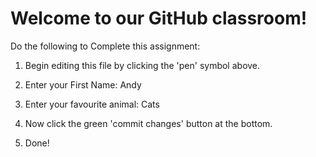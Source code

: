 # Welcome to our GitHub classroom!

Do the following to Complete this assignment:

1. Begin editing this file by clicking the 'pen' symbol above.

2. Enter your First Name: Andy

3. Enter your favourite animal: Cats

4. Now click the green 'commit changes' button at the bottom.

5. Done!
